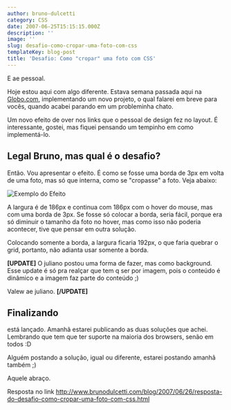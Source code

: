 ```yaml
---
author: bruno-dulcetti
category: CSS
date: 2007-06-25T15:15:15.000Z
description: ''
image: ''
slug: desafio-como-cropar-uma-foto-com-css
templateKey: blog-post
title: 'Desafio: Como "cropar" uma foto com CSS'
---
```


E ae pessoal.

Hoje estou aqui com algo diferente. Estava semana passada aqui na <a href="http://www.globo.com">Globo.com</a>, implementando um novo projeto, o qual falarei em breve para vocês, quando acabei parando em um probleminha chato.

Um novo efeito de over nos links que o pessoal de design fez no layout. É interessante, gostei, mas fiquei pensando um tempinho em como implementá-lo.

## Legal Bruno, mas qual é o desafio?

Então. Vou apresentar o efeito. É como se fosse uma borda de 3px em volta de uma foto, mas só que interna, como se "cropasse" a foto. Veja abaixo:

<img src="/assets/images/posts/efeito.jpg" alt="Exemplo do Efeito" />

A largura é de 186px e continua com 186px com o hover do mouse, mas com uma borda de 3px. Se fosse só colocar a borda, seria fácil, porque era só diminuir o tamanho da foto no hover, mas como isso não poderia acontecer, tive que pensar em outra solução.

Colocando somente a borda, a largura ficaria 192px, o que faria quebrar o grid, portanto, não adianta usar somente a borda.

**[UPDATE]**
O juliano postou uma forma de fazer, mas como background. Esse update é só pra realçar que tem q ser por imagem, pois o conteúdo é dinâmico e a imagem faz parte do conteúdo ;)

Valew ae juliano.
**[/UPDATE]**

## Finalizando

está lançado. Amanhã estarei publicando as duas soluções que achei. Lembrando que tem que ter suporte na maioria dos browsers, senão em todos :D

Alguém postando a solução, igual ou diferente, estarei postando amanhã também ;)

Aquele abraço.

Resposta no link <a href="http://www.brunodulcetti.com/blog/2007/06/26/resposta-do-desafio-como-cropar-uma-foto-com-css.html">http://www.brunodulcetti.com/blog/2007/06/26/resposta-do-desafio-como-cropar-uma-foto-com-css.html</a>
